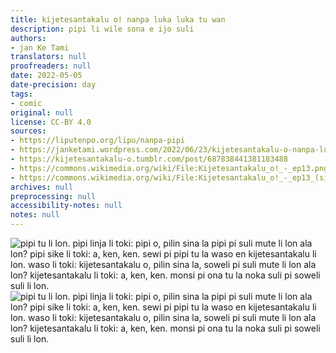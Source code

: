 ```yaml
---
title: kijetesantakalu o! nanpa luka luka tu wan
description: pipi li wile sona e ijo suli
authors:
- jan Ke Tami
translators: null
proofreaders: null
date: 2022-05-05
date-precision: day
tags:
- comic
original: null
license: CC-BY 4.0
sources:
- https://liputenpo.org/lipu/nanpa-pipi
- https://janketami.wordpress.com/2022/06/23/kijetesantakalu-o-nanpa-luka-luka-tu-2/
- https://kijetesantakalu-o.tumblr.com/post/687838441381183488
- https://commons.wikimedia.org/wiki/File:Kijetesantakalu_o!_-_ep13.png
- https://commons.wikimedia.org/wiki/File:Kijetesantakalu_o!_-_ep13_(sitelen_pona).png
archives: null
preprocessing: null
accessibility-notes: null
notes: null
---
```


![pipi tu li lon. pipi linja li toki: pipi o, pilin sina la pipi pi suli mute li lon ala lon? pipi sike li toki: a, ken, ken. sewi pi pipi tu la waso en kijetesantakalu li lon. waso li toki: kijetesantakalu o, pilin sina la, soweli pi suli mute li lon ala lon? kijetesantakalu li toki: a, ken, ken. monsi pi ona tu la noka suli pi soweli suli li lon.](https://upload.wikimedia.org/wikipedia/commons/4/4e/Kijetesantakalu_o%21_-_ep13.png)
![pipi tu li lon. pipi linja li toki: pipi o, pilin sina la pipi pi suli mute li lon ala lon? pipi sike li toki: a, ken, ken. sewi pi pipi tu la waso en kijetesantakalu li lon. waso li toki: kijetesantakalu o, pilin sina la, soweli pi suli mute li lon ala lon? kijetesantakalu li toki: a, ken, ken. monsi pi ona tu la noka suli pi soweli suli li lon.](https://upload.wikimedia.org/wikipedia/commons/e/e8/Kijetesantakalu_o%21_-_ep13_%28sitelen_pona%29.png)
